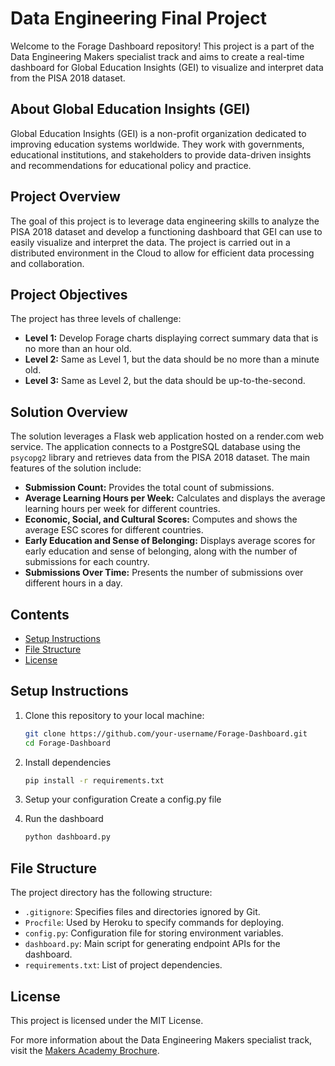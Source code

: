 # Data Engineering Final Project

Welcome to the Forage Dashboard repository! This project is a part of the Data Engineering Makers specialist track and aims to create a real-time dashboard for Global Education Insights (GEI) to visualize and interpret data from the PISA 2018 dataset.

## About Global Education Insights (GEI)

Global Education Insights (GEI) is a non-profit organization dedicated to improving education systems worldwide. They work with governments, educational institutions, and stakeholders to provide data-driven insights and recommendations for educational policy and practice.

## Project Overview

The goal of this project is to leverage data engineering skills to analyze the PISA 2018 dataset and develop a functioning dashboard that GEI can use to easily visualize and interpret the data. The project is carried out in a distributed environment in the Cloud to allow for efficient data processing and collaboration.

## Project Objectives

The project has three levels of challenge:

- **Level 1:** Develop Forage charts displaying correct summary data that is no more than an hour old.
- **Level 2:** Same as Level 1, but the data should be no more than a minute old.
- **Level 3:** Same as Level 2, but the data should be up-to-the-second.

## Solution Overview

The solution leverages a Flask web application hosted on a render.com web service. The application connects to a PostgreSQL database using the `psycopg2` library and retrieves data from the PISA 2018 dataset. The main features of the solution include:

- **Submission Count:** Provides the total count of submissions.
- **Average Learning Hours per Week:** Calculates and displays the average learning hours per week for different countries.
- **Economic, Social, and Cultural Scores:** Computes and shows the average ESC scores for different countries.
- **Early Education and Sense of Belonging:** Displays average scores for early education and sense of belonging, along with the number of submissions for each country.
- **Submissions Over Time:** Presents the number of submissions over different hours in a day.


## Contents

- [Setup Instructions](#setup-instructions)
- [File Structure](#file-structure)
- [License](#license)

## Setup Instructions

1. Clone this repository to your local machine:

   ```bash
   git clone https://github.com/your-username/Forage-Dashboard.git
   cd Forage-Dashboard

2. Install dependencies

     ```bash
     pip install -r requirements.txt

3. Setup your configuration
    Create a config.py file

4. Run the dashboard

    ```bash
    python dashboard.py

## File Structure

The project directory has the following structure:

- `.gitignore`: Specifies files and directories ignored by Git.
- `Procfile`: Used by Heroku to specify commands for deploying.
- `config.py`: Configuration file for storing environment variables.
- `dashboard.py`: Main script for generating endpoint APIs for the dashboard.
- `requirements.txt`: List of project dependencies.

## License

This project is licensed under the MIT License.

For more information about the Data Engineering Makers specialist track, visit the [Makers Academy Brochure](https://drive.google.com/file/d/1ld6IdZLX3p0bslw2bnD3uTy6WsBT9JHz/view).


